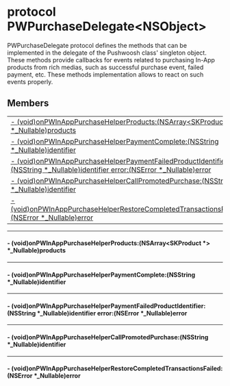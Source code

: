 
# <a name="heading"></a>protocol PWPurchaseDelegate&lt;NSObject&gt;  
PWPurchaseDelegate protocol defines the methods that can be implemented in the delegate of the Pushwoosh class' singleton object. These methods provide callbacks for events related to purchasing In-App products from rich medias, such as successful purchase event, failed payment, etc. These methods implementation allows to react on such events properly. 
## Members  

<table>
	<tr>
		<td><a href="#1aa3aa2cd86030c676cb0263f7dfc0da38">- (void)onPWInAppPurchaseHelperProducts:(NSArray&lt;SKProduct *&gt; *_Nullable)products</a></td>
	</tr>
	<tr>
		<td><a href="#1a41112ade0f3fe66dd3927b05f0d83741">- (void)onPWInAppPurchaseHelperPaymentComplete:(NSString *_Nullable)identifier</a></td>
	</tr>
	<tr>
		<td><a href="#1afe6ba0166b6dece1f77613711f14623b">- (void)onPWInAppPurchaseHelperPaymentFailedProductIdentifier:(NSString *_Nullable)identifier error:(NSError *_Nullable)error</a></td>
	</tr>
	<tr>
		<td><a href="#1a6293e30dc66a113f8188a934500dd041">- (void)onPWInAppPurchaseHelperCallPromotedPurchase:(NSString *_Nullable)identifier</a></td>
	</tr>
	<tr>
		<td><a href="#1a8f3a21a6b045b0e32114881149600aff">- (void)onPWInAppPurchaseHelperRestoreCompletedTransactionsFailed:(NSError *_Nullable)error</a></td>
	</tr>
</table>


----------  
  

#### <a name="1aa3aa2cd86030c676cb0263f7dfc0da38"></a>- (void)onPWInAppPurchaseHelperProducts:(NSArray&lt;SKProduct \*&gt; \*\_Nullable)products  


----------  
  

#### <a name="1a41112ade0f3fe66dd3927b05f0d83741"></a>- (void)onPWInAppPurchaseHelperPaymentComplete:(NSString \*\_Nullable)identifier  


----------  
  

#### <a name="1afe6ba0166b6dece1f77613711f14623b"></a>- (void)onPWInAppPurchaseHelperPaymentFailedProductIdentifier:(NSString \*\_Nullable)identifier error:(NSError \*\_Nullable)error  


----------  
  

#### <a name="1a6293e30dc66a113f8188a934500dd041"></a>- (void)onPWInAppPurchaseHelperCallPromotedPurchase:(NSString \*\_Nullable)identifier  


----------  
  

#### <a name="1a8f3a21a6b045b0e32114881149600aff"></a>- (void)onPWInAppPurchaseHelperRestoreCompletedTransactionsFailed:(NSError \*\_Nullable)error  
